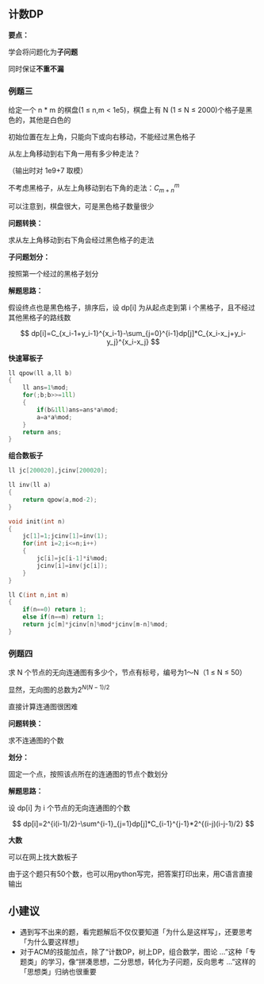 ## 计数DP

**要点：**

学会将问题化为**子问题**

同时保证**不重不漏**

### 例题三

给定一个 n * m 的棋盘(1 ≤ n,m < 1e5)，棋盘上有 N (1 ≤ N ≤ 2000)个格子是黑色的，其他是白色的

初始位置在左上角，只能向下或向右移动，不能经过黑色格子

从左上角移动到右下角一用有多少种走法？

（输出时对 1e9+7 取模）



不考虑黑格子，从左上角移动到右下角的走法：$C_{m+n}^m$

可以注意到，棋盘很大，可是黑色格子数量很少

**问题转换：**

求从左上角移动到右下角会经过黑色格子的走法

**子问题划分：**

按照第一个经过的黑格子划分

**解题思路：**

假设终点也是黑色格子，排序后，设 dp[i] 为从起点走到第 i 个黑格子，且不经过其他黑格子的路线数

$$
dp[i]=C_{x_i-1+y_i-1}^{x_i-1}-\sum_{j=0}^{i-1}dp[j]*C_{x_i-x_j+y_i-y_j}^{x_i-x_j}
$$

**快速幂板子**

```c++
ll qpow(ll a,ll b)
{
    ll ans=1%mod;
    for(;b;b>>=1ll)
    {
        if(b&1ll)ans=ans*a%mod;
        a=a*a%mod;
    }
    return ans;
}
```

**组合数板子**

```c++
ll jc[200020],jcinv[200020];

ll inv(ll a)
{
    return qpow(a,mod-2);
}

void init(int n)
{
    jc[1]=1;jcinv[1]=inv(1);
    for(int i=2;i<=n;i++)
    {
        jc[i]=jc[i-1]*i%mod;
        jcinv[i]=inv(jc[i]);
    }
}

ll C(int n,int m)
{
    if(n==0) return 1;
    else if(n==m) return 1;
    return jc[m]*jcinv[n]%mod*jcinv[m-n]%mod;
}
```

### 例题四

 求 N 个节点的无向连通图有多少个，节点有标号，编号为1～N（1 ≤ N ≤ 50）



显然，无向图的总数为$2^{N(N-1)/2}$

直接计算连通图很困难

**问题转换：**

求不连通图的个数

**划分：**

固定一个点，按照该点所在的连通图的节点个数划分

**解题思路：**

设 dp[i] 为 i 个节点的无向连通图的个数

$$
dp[i]=2^{i(i-1)/2}-\sum^{i-1}_{j=1}dp[j]*C_{i-1}^{j-1}*2^{(i-j)(i-j-1)/2}
$$

**大数**

可以在网上找大数板子

由于这个题只有50个数，也可以用python写完，把答案打印出来，用C语言直接输出

## 小建议

- 遇到写不出来的题，看完题解后不仅仅要知道「为什么是这样写」，还要思考「为什么要这样想」
- 对于ACM的技能加点，除了“计数DP，树上DP，组合数学，图论 ...”这种「专题类」的学习，像“拼凑思想，二分思想，转化为子问题，反向思考 ...”这样的「思想类」归纳也很重要

